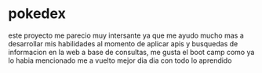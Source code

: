 # pokedex
este proyecto me parecio muy intersante ya que me ayudo mucho mas a desarrollar mis habilidades al momento de aplicar apis y busquedas de informacion en la web a base de consultas, me gusta el boot camp como ya lo habia mencionado me a vuelto mejor dia dia con todo lo aprendido
